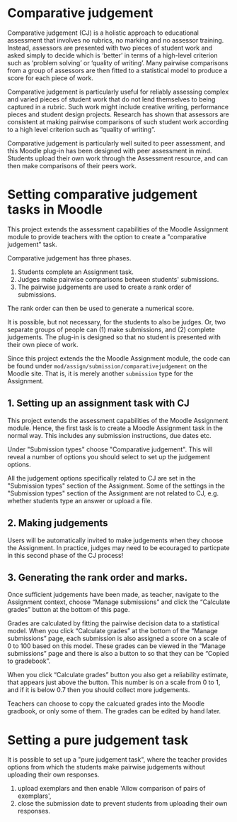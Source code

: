 # Comparative judgement

Comparative judgement (CJ) is a holistic approach to educational assessment that involves no rubrics, no marking and no assessor training. Instead, assessors are presented with two pieces of student work and asked simply to decide which is ‘better’ in terms of a high-level criterion such as ‘problem solving’ or ‘quality of writing’. Many pairwise comparisons from a group of assessors are then fitted to a statistical model to produce a score for each piece of work.

Comparative judgement is particularly useful for reliably assessing complex and varied pieces of student work that do not lend themselves to being captured in a rubric. Such work might include creative writing, performance pieces and student design projects. Research has shown that assessors are consistent at making pairwise comparisons of such student work according to a high level criterion such as “quality of writing”.

Comparative judgement is particularly well suited to peer assessment, and this Moodle plug-in has been designed with peer assessment in mind. Students upload their own work through the Assessment resource, and can then make comparisons of their peers work. 

# Setting comparative judgement tasks in Moodle

This project extends the assessment capabilities of the Moodle Assignment module to provide teachers with the option to create a "comparative judgement" task.

Comparative judgement has three phases.

1. Students complete an Assignment task.
2. Judges make pairwise comparisons between students' submissions.
3. The pairwise judgements are used to create a rank order of submissions.

The rank order can then be used to generate a numerical score.

It is possible, but not necessary, for the students to also be judges.  Or, two separate groups of people can (1) make submissions, and (2) complete judgements.  The plug-in is designed so that no student is presented with their own piece of work.

Since this project extends the the Moodle Assignment module, the code can be found under `mod/assign/submission/comparativejudgement` on the Moodle site.  That is, it is merely another `submission` type for the Assignment.

## 1. Setting up an assignment task with CJ

This project extends the assessment capabilities of the Moodle Assignment module.  Hence, the first task is to create a Moodle Assignment task in the normal way. This includes any submission instructions, due dates etc.

Under "Submission types" choose "Comparative judgement".  This will reveal a number of options you should select to set up the judgement options.

All the judgement options specifically related to CJ are set in the "Submission types" section of the Assignment.  Some of the settings in the "Submission types" section of the Assignment are not related to CJ, e.g. whether students type an answer or upload a file.

## 2. Making judgements

Users will be automatically invited to make judgements when they choose the Assignment.  In practice, judges may need to be ecouraged to particpate in this second phase of the CJ process!

## 3. Generating the rank order and marks.

Once sufficient judgements have been made, as teacher, navigate to the Assignment context, choose “Manage submissions” and click the “Calculate grades” button at the bottom of this page.

Grades are calculated by fitting the pairwise decision data to a statistical model. When you click “Calculate grades” at the bottom of the “Manage submissions” page, each submission is also assigned a score on a scale of 0 to 100 based on this model. These grades can be viewed in the “Manage submissions” page and there is also a button to so that they can be “Copied to gradebook”.

When you click “Calculate grades” button you also get a reliability estimate, that appears just above the button. This number is on a scale from 0 to 1, and if it is below 0.7 then you should collect more judgements.

Teachers can choose to copy the calcuated grades into the Moodle gradbook, or only some of them.  The grades can be edited by hand later.

# Setting a pure judgement task

It is possible to set up a "pure judgement task", where the teacher provides options from which the students make pairwise judgements without uploading their own responses.

1. upload exemplars and then enable 'Allow comparison of pairs of exemplars', 
2. close the submission date to prevent students from uploading their own responses. 
